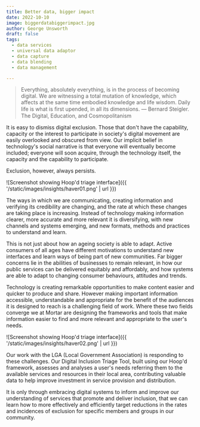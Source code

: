 ```yaml
---
title: Better data, bigger impact
date: 2022-10-10
image: biggerdatabiggerimpact.jpg
author: George Unsworth
draft: false
tags:
  - data services
  - universal data adaptor
  - data capture
  - data blending
  - data management

---
```


> Everything, absolutely everything, is in the process of becoming digital. We are witnessing a total mutation of knowledge, which affects at the same time embodied knowledge and life wisdom. Daily life is what is ﬁrst upended, in all its dimensions.  ― Bernard Steigler. The Digital, Education, and Cosmopolitanism

It is easy to dismiss digital exclusion. Those that don't have the capability, capacity or the interest to participate in society's digital movement are easily overlooked and obscured from view. Our implicit belief in technology's social narrative is that everyone will eventually become included; everyone will soon acquire, through the technology itself, the capacity and the capability to participate.

Exclusion, however, always persists. 


![Screenshot showing Hoop'd triage interface]({{ '/static/images/insights/haver01.png' | url }})


The ways in which we are communicating, creating information and verifying its credibility are changing, and the rate at which these changes are taking place is increasing. Instead of technology making information clearer, more accurate and more relevant it is diversifying, with new channels and systems emerging, and new formats, methods and practices to understand and learn.

This is not just about how an ageing society is able to adapt. Active consumers of all ages have different motivations to understand new interfaces and learn ways of being part of new communities. Far bigger concerns lie in the abilities of businesses to remain relevant, in how our public services can be delivered equitably and affordably, and how systems are able to adapt to changing consumer behaviours, attitudes and trends.

Technology is creating remarkable opportunities to make content easier and quicker to produce and share. However making important information accessible, understandable and appropriate for the benefit of the audiences it is designed to reach is a challenging field of work. Where these two fields converge we at Mortar are designing the frameworks and tools that make information easier to find and more relevant and appropriate to the user's needs. 


![Screenshot showing Hoop'd triage interface]({{ '/static/images/insights/haver02.png' | url }})


Our work with the LGA (Local Government Association) is responding to these challenges. Our Digital Inclusion Triage Tool, built using our Hoop'd framework, assesses and analyses a user's needs referring them to the available services and resources in their local area, contributing valuable data to help improve investment in service provision and distribution. 

It is only through embracing digital systems to inform and improve our understanding of services that promote and deliver inclusion, that we can learn how to more effectively and efficiently target reductions in the rates and incidences of exclusion for specific members and groups in our community.

